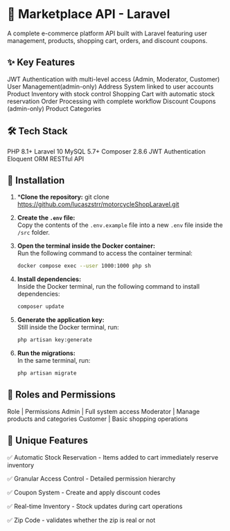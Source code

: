 # 🛒 Marketplace API - Laravel

A complete e-commerce platform API built with Laravel featuring user management, products, shopping cart, orders, and discount coupons.

## ✨ Key Features
JWT Authentication with multi-level access (Admin, Moderator, Customer)
User Management(admin-only)
Address System linked to user accounts
Product Inventory with stock control
Shopping Cart with automatic stock reservation
Order Processing with complete workflow
Discount Coupons (admin-only)
Product Categories

## 🛠️ Tech Stack
PHP 8.1+
Laravel 10
MySQL 5.7+
Composer 2.8.6
JWT Authentication
Eloquent ORM
RESTful API

##  🚀 Installation
1. ***Clone the repository:**
   git clone https://github.com/lucaszstrr/motorcycleShopLaravel.git

2. **Create the `.env` file:**  
   Copy the contents of the `.env.example` file into a new `.env` file inside the `/src` folder.

3. **Open the terminal inside the Docker container:**  
   Run the following command to access the container terminal:
   
   ```bash
   docker compose exec --user 1000:1000 php sh
   ```
   
4. **Install dependencies:**  
   Inside the Docker terminal, run the following command to install dependencies:
   
   ```bash
   composer update
   ```

5. **Generate the application key:**  
   Still inside the Docker terminal, run:
   
   ```bash
   php artisan key:generate
   ```

6. **Run the migrations:**  
   In the same terminal, run:
   
   ```bash
   php artisan migrate
   ```


## 🔐 Roles and Permissions
Role	       |      Permissions
Admin	       |  Full system access
Moderator	 |  Manage products and categories
Customer	    |  Basic shopping operations



## 🌟 Unique Features
✅ Automatic Stock Reservation - Items added to cart immediately reserve inventory

✅ Granular Access Control - Detailed permission hierarchy

✅ Coupon System - Create and apply discount codes

✅ Real-time Inventory - Stock updates during cart operations

✅ Zip Code - validates whether the zip is real or not


